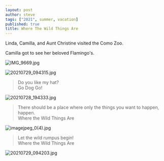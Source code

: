 ```yaml
---
layout: post
author: steve
tags: ["2021", summer, vacation]
published: true
title: Where The Wild Things Are
---
```

Linda, Camilla, and Aunt Christine visited the Como Zoo.

Camilla got to see her beloved Flamingo's.  

![IMG_9669.jpg]({{site.baseurl}}/assets/media/IMG_9669.jpg)

![20210729_094315.jpg]({{site.baseurl}}/assets/media/20210729_094315.jpg)

>Do you like my hat?  
>Go Dog Go!  

![20210728_194333.jpg]({{site.baseurl}}/assets/media/20210728_194333.jpg)

>There should be a place where only the things you want to happen, happen.  
>Where the Wild Things Are

![imagejpeg_0(4).jpg]({{site.baseurl}}/assets/media/imagejpeg_0(4).jpg)

>Let the wild rumpus begin!  
>Where the Wild Things Are

![20210729_094203.jpg]({{site.baseurl}}/assets/media/20210729_094203.jpg)

